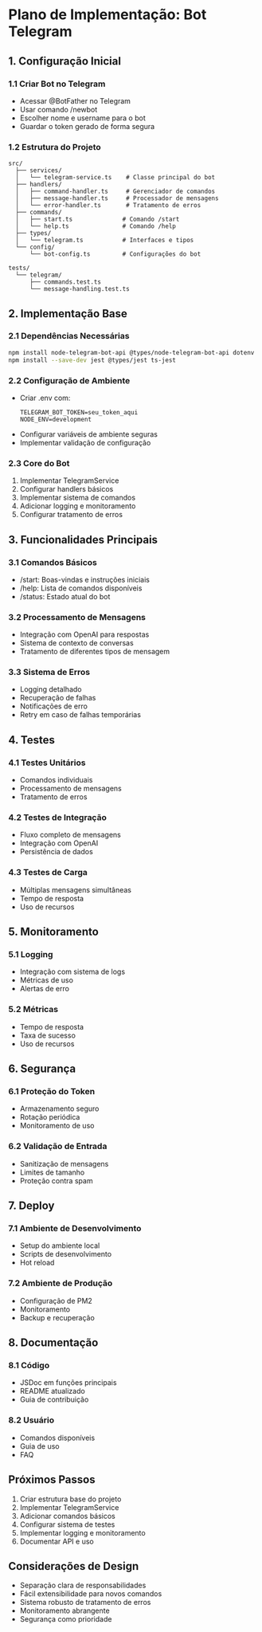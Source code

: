 # Plano de Implementação: Bot Telegram

## 1. Configuração Inicial

### 1.1 Criar Bot no Telegram
- Acessar @BotFather no Telegram
- Usar comando /newbot
- Escolher nome e username para o bot
- Guardar o token gerado de forma segura

### 1.2 Estrutura do Projeto
```
src/
  ├── services/
  │   └── telegram-service.ts    # Classe principal do bot
  ├── handlers/
  │   ├── command-handler.ts     # Gerenciador de comandos
  │   ├── message-handler.ts     # Processador de mensagens
  │   └── error-handler.ts       # Tratamento de erros
  ├── commands/
  │   ├── start.ts              # Comando /start
  │   └── help.ts               # Comando /help
  ├── types/
  │   └── telegram.ts           # Interfaces e tipos
  └── config/
      └── bot-config.ts         # Configurações do bot

tests/
  └── telegram/
      ├── commands.test.ts
      └── message-handling.test.ts
```

## 2. Implementação Base

### 2.1 Dependências Necessárias
```bash
npm install node-telegram-bot-api @types/node-telegram-bot-api dotenv
npm install --save-dev jest @types/jest ts-jest
```

### 2.2 Configuração de Ambiente
- Criar .env com:
  ```
  TELEGRAM_BOT_TOKEN=seu_token_aqui
  NODE_ENV=development
  ```
- Configurar variáveis de ambiente seguras
- Implementar validação de configuração

### 2.3 Core do Bot
1. Implementar TelegramService
2. Configurar handlers básicos
3. Implementar sistema de comandos
4. Adicionar logging e monitoramento
5. Configurar tratamento de erros

## 3. Funcionalidades Principais

### 3.1 Comandos Básicos
- /start: Boas-vindas e instruções iniciais
- /help: Lista de comandos disponíveis
- /status: Estado atual do bot

### 3.2 Processamento de Mensagens
- Integração com OpenAI para respostas
- Sistema de contexto de conversas
- Tratamento de diferentes tipos de mensagem

### 3.3 Sistema de Erros
- Logging detalhado
- Recuperação de falhas
- Notificações de erro
- Retry em caso de falhas temporárias

## 4. Testes

### 4.1 Testes Unitários
- Comandos individuais
- Processamento de mensagens
- Tratamento de erros

### 4.2 Testes de Integração
- Fluxo completo de mensagens
- Integração com OpenAI
- Persistência de dados

### 4.3 Testes de Carga
- Múltiplas mensagens simultâneas
- Tempo de resposta
- Uso de recursos

## 5. Monitoramento

### 5.1 Logging
- Integração com sistema de logs
- Métricas de uso
- Alertas de erro

### 5.2 Métricas
- Tempo de resposta
- Taxa de sucesso
- Uso de recursos

## 6. Segurança

### 6.1 Proteção do Token
- Armazenamento seguro
- Rotação periódica
- Monitoramento de uso

### 6.2 Validação de Entrada
- Sanitização de mensagens
- Limites de tamanho
- Proteção contra spam

## 7. Deploy

### 7.1 Ambiente de Desenvolvimento
- Setup do ambiente local
- Scripts de desenvolvimento
- Hot reload

### 7.2 Ambiente de Produção
- Configuração de PM2
- Monitoramento
- Backup e recuperação

## 8. Documentação

### 8.1 Código
- JSDoc em funções principais
- README atualizado
- Guia de contribuição

### 8.2 Usuário
- Comandos disponíveis
- Guia de uso
- FAQ

## Próximos Passos

1. Criar estrutura base do projeto
2. Implementar TelegramService
3. Adicionar comandos básicos
4. Configurar sistema de testes
5. Implementar logging e monitoramento
6. Documentar API e uso

## Considerações de Design

- Separação clara de responsabilidades
- Fácil extensibilidade para novos comandos
- Sistema robusto de tratamento de erros
- Monitoramento abrangente
- Segurança como prioridade